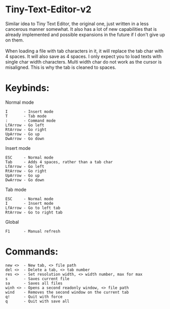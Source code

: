 # Tiny-Text-Editor-v2

Similar idea to Tiny Text Editor, the original one, just written in a less cancerous manner somewhat. It also has a lot of new capabilities that is already implemented and possible expansions in the future if I don't give up on them.
<br><br>
When loading a file with tab characters in it, it will replace the tab char with 4 spaces. It will also save as 4 spaces. I only expect you to load texts with single char width characters. Multi width char do not work as the cursor is misaligned. This is why the tab is cleaned to spaces.

# Keybinds: <br>
Normal mode

    I       - Insert mode
    T       - Tab mode
    :       - Command mode
    LfArrow - Go left
    RtArrow - Go right
    UpArrow - Go up
    DwArrow - Go down

Insert mode

    ESC     - Normal mode
    Tab     - Adds 4 spaces, rather than a tab char
    LfArrow - Go left
    RtArrow - Go right
    UpArrow - Go up
    DwArrow - Go down

Tab mode

    ESC     - Normal mode
    I       - Insert mode
    LfArrow - Go to left tab
    RtArrow - Go to right tab

Global

    F1      - Manual refresh

# Commands: <br>

    new <>  - New tab, <> file path
    del <>  - Delete a tab, <> tab number
    res <>  - Set resolution width, <> width number, max for max
    s       - Saves current file
    sa      - Saves all files
    winh <> - Opens a second readonly window, <> file path
    wind    - Removes the second window on the current tab
    q!      - Quit with force
    q       - Quit with save all
    
